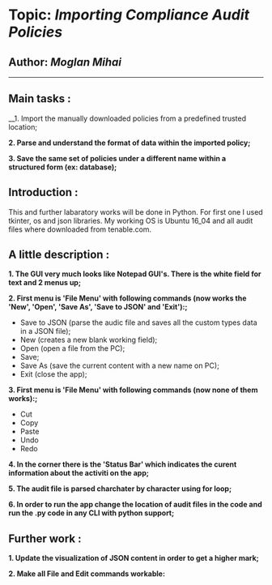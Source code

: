 # Topic: *Importing Compliance Audit Policies*
## Author: *Moglan Mihai*
------
## Main tasks :
__1. Import the manually downloaded policies from a predefined trusted location;

__2. Parse and understand the format of data within the imported policy;__

__3. Save the same set of policies under a different name within a structured form (ex:
database);__

## Introduction :
This and further labaratory works will be done in Python. For first one I used tkinter, os and json libraries. My working OS is Ubuntu 16_04 and all audit files where downloaded from tenable.com.
   
## A little description :
__1. The GUI very much looks like Notepad GUI's. There is the white field for text and 2 menus up;__

__2. First menu is 'File Menu' with following commands (now works the 'New', 'Open', 'Save As', 'Save to JSON' and 'Exit'):;__

  * Save to JSON (parse the audic file and saves all the custom types data in a JSON file);
  * New (creates a new blank working field);
  * Open (open a file from the PC);
  * Save;
  * Save As (save the current content with a new name on PC);
  * Exit (close the app);

__3. First menu is 'File Menu' with following commands (now none of them works):;__

  * Cut
  * Copy
  * Paste
  * Undo
  * Redo
  
__4. In the corner there is the 'Status Bar' which indicates the curent information about the activiti on the app;__

__5. The audit file is parsed charchater by character using for loop;__

__6. In order to run the app change the location of audit files in the code and run the .py code in any CLI with python support;__

## Further work :
__1. Update the visualization of JSON content in order to get a higher mark;__

__2. Make all File and Edit commands workable:__

